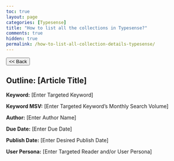 ```yaml
---
toc: true
layout: page
categories: [Typesense]
title: "How to list all the collections in Typesense?"
comments: true
hidden: true
permalink: /how-to-list-all-collection-details-typesense/
---
```


<button class="back-button" onclick="window.history.back()"><< Back</button>

## Outline: [Article Title]

**Keyword:** [Enter Targeted Keyword]

**Keyword MSV:** [Enter Targeted Keyword’s Monthly Search Volume]

**Author:** [Enter Author Name]

**Due Date:** [Enter Due Date]

**Publish Date:** [Enter Desired Publish Date]

**User Persona:** [Enter Targeted Reader and/or User Persona]

<br>
